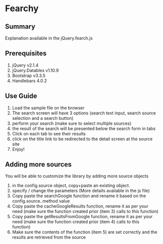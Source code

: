 # Fearchy

## Summary
Explanation available in the jQuery.fearch.js 

## Prerequisites
1. jQuery v2.1.4 
2. jQuery.Datables v1.10.9
3. Bootstrap v3.3.5
4. Handlebars 4.0.2 

## Use Guide
1. Load the sample file on the browser
2. The search screen will have 3 options (search text input, search source selection and a search button)
3. perform your search (make sure to select multiple sources)
4. the result of the search will be presented below the search form in tabs
5. Click on each tab to see their results
6. click on the title link to be redirected to the detail screen at the source site
7. Enjoy!

## Adding more sources
You will be able to customize the library by adding more source objects
1. in the config.source object, copy+paste an existing object.
2. specify / change the parameters (More details available in the js file)
3. Copy paste the searchGoogle function and rename it based on the config.source.<yoursourceid>.method value 
4. Copy paste the cacheGoogleResults function, rename it as per your need (make sure the function created prior (item 3) calls to this function)
5. Copy paste the getResultsFromGoogle function, rename it as per your need (make sure the function created prior (item 4) calls to this function)
6. Make sure the contents of the function (item 5) are set correctly and the results are retrieved from the source
   
